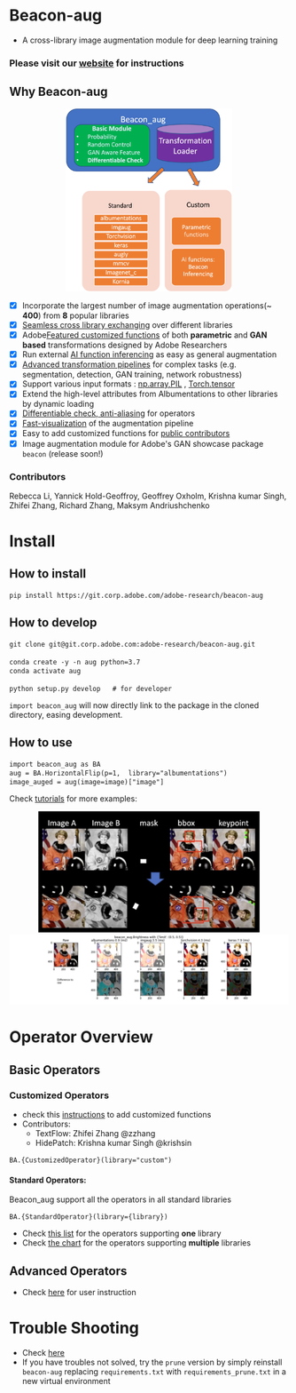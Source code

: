 Beacon-aug
==========

- A cross-library image augmentation module for deep learning training
  
### Please visit our [**website**](https://git.corp.adobe.com/pages/adobe-research/beacon-aug/) for instructions

Why Beacon-aug
---------------

<p align="center">
  <img width="300"  src="figures/flowchart.png">
</p>

- [x] Incorporate the largest number of image augmentation operations(\~ **400**) from **8** popular libraries
- [x]  [Seamless cross library exchanging](https://git.corp.adobe.com/pages/adobe-research/beacon-aug/ipynbs/tutorial_img.html#2.-Result-comparision-for-all-backend-libraries) over different libraries
- [x]  Adobe[Featured customized functions](https://git.corp.adobe.com/pages/adobe-research/beacon-aug/operator%20overview.html#customized-operators) of both **parametric** and **GAN based** transformations designed by Adobe Researchers
- [x]  Run external [AI function inferencing](https://git.corp.adobe.com/pages/adobe-research/beacon-aug/ipynbs/tutorial_GAN_base.html) as easy as general augmentation
- [x]  [Advanced transformation pipelines](https://git.corp.adobe.com/pages/adobe-research/beacon-aug/operator%20overview.html#advanced-operators) for complex tasks (e.g. segmentation, detection, GAN training, network robustness)
- [x]  Support various input formats : [np.array,PIL](https://git.corp.adobe.com/pages/adobe-research/beacon-aug/ipynbs/tutorial_img.html) , [Torch.tensor](https://git.corp.adobe.com/pages/adobe-research/beacon-aug/ipynbs/tutorial_torch.html)
- [x]   Extend the high-level attributes from Albumentations to other libraries by dynamic loading
- [x]  [Differentiable check, anti-aliasing](https://git.corp.adobe.com/pages/adobe-research/beacon-aug/properties.html) for operators
- [x]  [Fast-visualization](https://git.corp.adobe.com/pages/adobe-research/beacon-aug/ipynbs/tutorial_img.html#4.-Display-a-fast-screenshot-of-the-pipeline) of the augmentation pipeline
- [x]  Easy to add customized functions for [public contributors](https://git.corp.adobe.com/pages/adobe-research/beacon-aug/contribute.html#propose-your-customize-functions)
- [x]  Image augmentation module for Adobe's GAN showcase package `beacon` (release soon!)

### Contributors

Rebecca Li, Yannick Hold-Geoffroy, Geoffrey Oxholm, Krishna kumar Singh, Zhifei Zhang, Richard Zhang, Maksym Andriushchenko



Install
=======

How to install
--------------

``` {.sourceCode .bash}
pip install https://git.corp.adobe.com/adobe-research/beacon-aug
```

How to develop
--------------

``` {.sourceCode .bash}
git clone git@git.corp.adobe.com:adobe-research/beacon-aug.git

conda create -y -n aug python=3.7
conda activate aug

python setup.py develop   # for developer 
```

`import beacon_aug` will now directly link to the package in the cloned directory, easing development.

How to use
----------

``` {.sourceCode .python}
import beacon_aug as BA
aug = BA.HorizontalFlip(p=1,  library="albumentations")
image_auged = aug(image=image)["image"]
```

Check [tutorials](https://git.corp.adobe.com/pages/adobe-research/beacon-aug/ipynbs/tutorial_img.html) for more examples:

<p align="center">
 <img width="400"  src="figures/compare_vis.png">
 <img width="700"  src="figures/Brightnessaug_library-screenshot.png">
</p>


Operator Overview
=================

Basic Operators
---------------

### Customized Operators

-   check this [instructions](https://git.corp.adobe.com/pages/adobe-research/beacon-aug/operator%20overview.html#customized-operators) to add customized functions
-   Contributors:
    -   TextFlow: Zhifei Zhang @zzhang
    -   HidePatch: Krishna kumar Singh @krishsin

``` {.sourceCode .python}
BA.{CustomizedOperator}(library="custom")
```

#### Standard Operators:

Beacon\_aug support all the operators in all standard libraries

``` {.sourceCode .python}
BA.{StandardOperator}(library={library})
```

-   Check [this list](https://git.corp.adobe.com/adobe-research/beacon-aug/tree/master/beacon_aug/generator/standard/library_remain.yaml) for the operators supporting **one** library
-   Check [the chart](https://git.corp.adobe.com/pages/adobe-research/beacon-aug/operator%20overview.html#standard-operators) for the operators supporting **multiple** libraries


Advanced Operators
------------------

-   Check [here](https://git.corp.adobe.com/pages/adobe-research/beacon-aug/ipynbs/tutorial_img.html#7.-Example-of-AutoAugment) for user instruction


Trouble Shooting
=======

-   Check [here](https://git.corp.adobe.com/pages/adobe-research/beacon-aug/trouble%20shooting.html) 
-   If you have troubles not solved, try the `prune` version by simply reinstall `beacon-aug`  replacing  `requirements.txt` with `requirements_prune.txt` in a new virtual environment